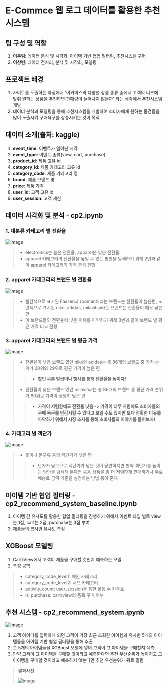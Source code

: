 # E-Commce 웹 로그 데이터를 활용한 추천 시스템

## 팀 구성 및 역할
1. **이우림**: 데이터 분석 및 시각화, 아이템 기반 협업 필터링, 추천시스템 구현
2. **이상빈**: 데이터 전처리, 분석 및 시각화, 모델링

## 프로젝트 배경
1. 사이트를 도출하는 과정에서 '이커머스의 다양한 상품 종류 중에서 고객의 니즈에 맞춰 원하는 상품을 추천하면 판매량이 늘어나지 않을까' 라는 생각에서 추천시스템 개발
2. 데이터 분석과 모델링을 통해 추천시스템을 개발하여 소비자에게 원하는 물건들을 많이 노출시켜 구매욕구를 상승시키는 것이 목적

## 데이터 소개(출처: kaggle)
1. **event_time**: 이벤트가 일어난 시각
2. **event_type**: 이벤트 종류(view, cart, purchase)
3. **product_id**: 제품 고유 id
4. **category_id**: 제품 카테고리 고유 id
5. **category_code**: 제품 카테고리 명
6. **brand**: 제품 브랜드 명
7. **price**: 제품 가격
8. **user_id**: 고객 고유 id
9. **user_session**: 고객 세션

## 데이터 시각화 및 분석 - cp2.ipynb
### 1. 대분류 카테고리 별 전환율
![image](https://user-images.githubusercontent.com/64140376/185625223-fd476586-7446-4a51-a943-077b6dee6c3d.png)
> - electronics는 높은 전환율, apparel은 낮은 전환율
> - apparel 카테고리의 전환율을 높일 수 있는 방안을 탐색하기 위해 2번과 같이 apparel 카테고리의 가격 분석 진행

### 2. apparel 카테고리의 브랜드 별 전환율
![image](https://user-images.githubusercontent.com/64140376/185626026-01406639-7355-4cd5-8b57-21c8cec9d96b.png)
> - 빨간색으로 표시된 Fassen과 rooman이라는 브랜드는 전환율이 높은편, 노란색으로 표시된 nike, adidas, milavitsa라는 브랜드는 전환율이 매우 낮은 편
> - 이 브랜드들의 전환율이 낮은 이유를 파악하기 위해 3번과 같이 브랜드 별 평균 가격 비교 진행

### 3. apparel 카테고리의 브랜드 별 평균 가격
![image](https://user-images.githubusercontent.com/64140376/185626439-39845dae-795a-4fae-af20-cc2eb5b55b71.png)
> - 전환율이 낮은 브랜드 였던 nike와 adidas는 총 86개의 브랜드 중 가격 순위가 20위와 29위로 평균 가격이 높은 편
>> - **할인 쿠폰 발급이나 행사를 통해 전환율을 높이자!**
> - 전환율이 낮은 브랜드 였던 milavitsa는 총 86개의 브랜드 중 평균 가격 순위가 80위로 가격이 상당히 낮은 편
>> - **가격이 저렴함에도 전환율 낮음 -> 가격이 너무 저렴해도 소비자들의 구매 욕구를 반감시킬 수 있다고 보일 수도 있지만 보다 정확한 이유를 파악하기 위해서 시장 조사를 통해 소비자들의 이야기를 들어보자!**

### 4. 카테고리 별 객단가
![image](https://user-images.githubusercontent.com/64140376/185627494-a3291eb0-17b5-4936-bf72-892caac4bd1f.png)
> - 옷이나 문구류 등의 객단가가 낮은 편
>> - 단가가 낮으므로 객단가가 낮은 것이 당연하지만 만약 객단가를 높이는 방안을 탐색해 본다면 묶음 상품을 좀 더 저렴하게 판매하거나 무료배송료 금액 기준을 설정하는 방법 등이 존재

## 아이템 기반 협업 필터링 - cp2_recommend_system_baseline.ipynb
1. 아이템 간 유사도를 활용한 협업 필터링을 진행하기 위해서 이벤트 타입 별로 view는 1점, cart는 2점, purchase는 3점 부여
2. 제품들의 코사인 유사도 측정

## XGBoost 모델링
1. Cart/View에서 고객이 제품을 구매할 것인지 예측하는 모델
2. 특성 공학
> - category_code_level1: 메인 카테고리
> - category_code_level2: 서브 카테고리
> - activity_count: user_session을 통한 활동 수 카운트
> - is_purchase: cart/view의 품목 구매 여부

## 추천 시스템 - cp2_recommend_system.ipynb
![image](https://user-images.githubusercontent.com/64140376/185628037-686fc760-5dc8-4990-82e7-24e69b22d5f0.png)
1. 고객 아이디를 입력하게 되면 고객이 가장 최근 조회한 아이템과 유사한 5개의 아이템들을 아이템 기반 협업 필터링을 통해 추출
2. 그 5개의 아이템들을 XGBoost 모델에 넣어 고객이 그 아이템을 구매할지 예측
3. 만약 고객이 그 아이템을 구매할 것이라고 예측한다면 추천 우선순위가 높아지고 그 아이템을 구매할 것이라고 예측하지 않는다면 추천 우선순위가 뒤로 밀림

> **결과사진**
> 
>![image](https://user-images.githubusercontent.com/64140376/185628390-a346c73a-fbf6-4a35-abf6-417b186d23b8.png)



